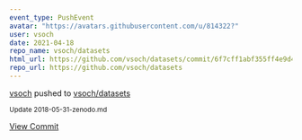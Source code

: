 ```yaml
---
event_type: PushEvent
avatar: "https://avatars.githubusercontent.com/u/814322?"
user: vsoch
date: 2021-04-18
repo_name: vsoch/datasets
html_url: https://github.com/vsoch/datasets/commit/6f7cff1abf355ff4e9d4e5191d9493cc65b1f4a0
repo_url: https://github.com/vsoch/datasets
---
```


<a href='https://github.com/vsoch' target='_blank'>vsoch</a> pushed to <a href='https://github.com/vsoch/datasets' target='_blank'>vsoch/datasets</a>

<small>Update 2018-05-31-zenodo.md</small>

<a href='https://github.com/vsoch/datasets/commit/6f7cff1abf355ff4e9d4e5191d9493cc65b1f4a0' target='_blank'>View Commit</a>